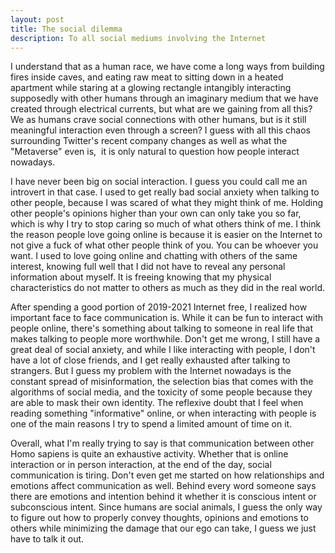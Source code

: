 ```yaml
---
layout: post
title: The social dilemma
description: To all social mediums involving the Internet
---
```

I understand that as a human race, we have come a long ways from building fires inside caves, and eating raw meat to sitting down in a heated apartment while staring at a glowing rectangle intangibly interacting supposedly with other humans through an imaginary medium that we have created through electrical currents, but what are we gaining from all this? We as humans crave social connections with other humans, but is it still meaningful interaction even through a screen? I guess with all this chaos surrounding Twitter's recent company changes as well as what the "Metaverse" even is,  it is only natural to question how people interact nowadays.

I have never been big on social interaction. I guess you could call me an introvert in that case. I used to get really bad social anxiety when talking to other people, because I was scared of what they might think of me. Holding other people's opinions higher than your own can only take you so far, which is why I try to stop caring so much of what others think of me. I think the reason people love going online is because it is easier on the Internet to not give a fuck of what other people think of you. You can be whoever you want. I used to love going online and chatting with others of the same interest, knowing full well that I did not have to reveal any personal information about myself. It is freeing knowing that my physical characteristics do not matter to others as much as they did in the real world.

After spending a good portion of 2019-2021 Internet free, I realized how important face to face communication is. While it can be fun to interact with people online, there's something about talking to someone in real life that makes talking to people more worthwhile. Don't get me wrong, I still have a great deal of social anxiety, and while I like interacting with people, I don't have a lot of close friends, and I get really exhausted after talking to strangers. But I guess my problem with the Internet nowadays is the constant spread of misinformation, the selection bias that comes with the algorithms of social media, and the toxicity of some people because they are able to mask their own identity. The reflexive doubt that I feel when reading something "informative" online, or when interacting with people is one of the main reasons I try to spend a limited amount of time on it.

Overall, what I'm really trying to say is that communication between other Homo sapiens is quite an exhaustive activity. Whether that is online interaction or in person interaction, at the end of the day, social communication is tiring. Don't even get me started on how relationships and emotions affect communication as well. Behind every word someone says there are emotions and intention behind it whether it is conscious intent or subconscious intent. Since humans are social animals, I guess the only way to figure out how to properly convey thoughts, opinions and emotions to others while minimizing the damage that our ego can take, I guess we just have to talk it out.